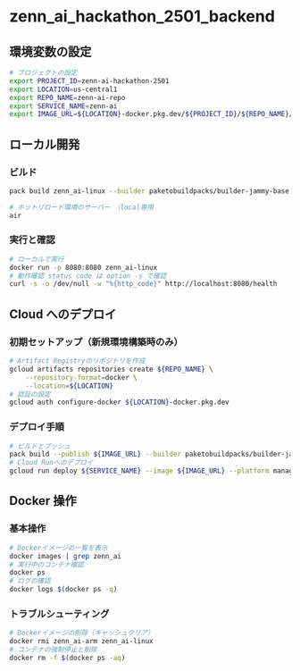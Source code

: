# zenn_ai_hackathon_2501_backend

## 環境変数の設定

```bash
# プロジェクトの設定
export PROJECT_ID=zenn-ai-hackathon-2501
export LOCATION=us-central1
export REPO_NAME=zenn-ai-repo
export SERVICE_NAME=zenn-ai
export IMAGE_URL=${LOCATION}-docker.pkg.dev/${PROJECT_ID}/${REPO_NAME}/${SERVICE_NAME}:latest
```

## ローカル開発

### ビルド

```bash
pack build zenn_ai-linux --builder paketobuildpacks/builder-jammy-base --path . --platform linux/amd64
```

```bash
# ホットリロード環境のサーバー　（local専用
air
```

### 実行と確認

```bash
# ローカルで実行
docker run -p 8080:8080 zenn_ai-linux
# 動作確認 status code は option -s で確認
curl -s -o /dev/null -w "%{http_code}" http://localhost:8080/health
```

## Cloud へのデプロイ

### 初期セットアップ（新規環境構築時のみ）

```bash
# Artifact Registryのリポジトリを作成
gcloud artifacts repositories create ${REPO_NAME} \
    --repository-format=docker \
    --location=${LOCATION}
# 認証の設定
gcloud auth configure-docker ${LOCATION}-docker.pkg.dev
```

### デプロイ手順

```bash
# ビルドとプッシュ
pack build --publish ${IMAGE_URL} --builder paketobuildpacks/builder-jammy-base --path . --platform linux/amd64
# Cloud Runへのデプロイ
gcloud run deploy ${SERVICE_NAME} --image ${IMAGE_URL} --platform managed --region ${LOCATION}  --allow-unauthenticated  --memory 512Mi --cpu 1 --port 8080
```

## Docker 操作

### 基本操作

```bash
# Dockerイメージの一覧を表示
docker images | grep zenn_ai
# 実行中のコンテナ確認
docker ps
# ログの確認
docker logs $(docker ps -q)
```

### トラブルシューティング

```bash
# Dockerイメージの削除（キャッシュクリア）
docker rmi zenn_ai-arm zenn_ai-linux
# コンテナの強制停止と削除
docker rm -f $(docker ps -aq)
```
